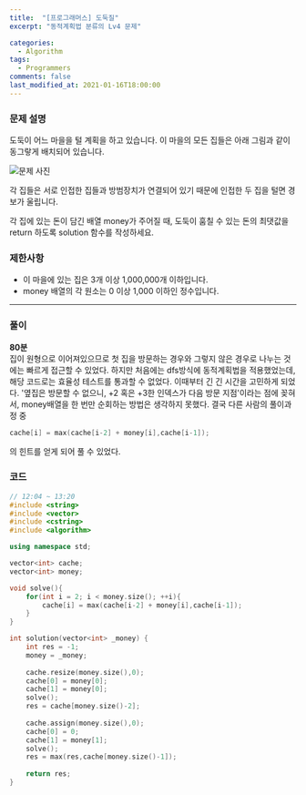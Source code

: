 ```yaml
---
title:  "[프로그래머스] 도둑질"
excerpt: "동적계획법 분류의 Lv4 문제"

categories:
  - Algorithm
tags:
  - Programmers
comments: false
last_modified_at: 2021-01-16T18:00:00
---
```

### 문제 설명
도둑이 어느 마을을 털 계획을 하고 있습니다. 이 마을의 모든 집들은 아래 그림과 같이 동그랗게 배치되어 있습니다.

![문제 사진](https://grepp-programmers.s3.amazonaws.com/files/ybm/e7dd4f51c3/a228c73d-1cbe-4d59-bb5d-833fd18d3382.png)

각 집들은 서로 인접한 집들과 방범장치가 연결되어 있기 때문에 인접한 두 집을 털면 경보가 울립니다.

각 집에 있는 돈이 담긴 배열 money가 주어질 때, 도둑이 훔칠 수 있는 돈의 최댓값을 return 하도록 solution 함수를 작성하세요.

### 제한사항
- 이 마을에 있는 집은 3개 이상 1,000,000개 이하입니다.
- money 배열의 각 원소는 0 이상 1,000 이하인 정수입니다.

---
### 풀이
**80분**  
집이 원형으로 이어져있으므로 첫 집을 방문하는 경우와 그렇지 않은 경우로 나누는 것에는 빠르게 접근할 수 있었다. 하지만 처음에는 dfs방식에 동적계획법을 적용했었는데, 해당 코드로는 효율성 테스트를 통과할 수 없었다. 이때부터 긴 긴 시간을 고민하게 되었다. '옆집은 방문할 수 없으니, +2 혹은 +3한 인덱스가 다음 방문 지점'이라는 점에 꽂혀서, money배열을 한 번만 순회하는 방법은 생각하지 못했다. 결국 다른 사람의 풀이과정 중
```c++
cache[i] = max(cache[i-2] + money[i],cache[i-1]);
```
의 힌트를 얻게 되어 풀 수 있었다.

### 코드
```c++
// 12:04 ~ 13:20
#include <string>
#include <vector>
#include <cstring>
#include <algorithm>

using namespace std;

vector<int> cache;
vector<int> money;

void solve(){
    for(int i = 2; i < money.size(); ++i){
        cache[i] = max(cache[i-2] + money[i],cache[i-1]);
    }
}

int solution(vector<int> _money) {
    int res = -1;
    money = _money;
    
    cache.resize(money.size(),0);
    cache[0] = money[0];
    cache[1] = money[0];
    solve();
    res = cache[money.size()-2];
    
    cache.assign(money.size(),0);
    cache[0] = 0;
    cache[1] = money[1];
    solve();
    res = max(res,cache[money.size()-1]);
    
    return res;
}
```